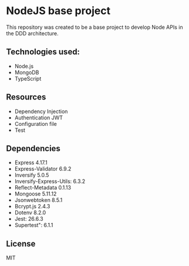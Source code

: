 # NodeJS base project

This repository was created to be a base project to develop Node APIs in the DDD architecture.

## Technologies used:
  - Node.js
  - MongoDB
  - TypeScript

## Resources
  - Dependency Injection
  - Authentication JWT
  - Configuration file
  - Test
 
## Dependencies
  - Express 4.17.1
  - Express-Validator 6.9.2
  - Inversify 5.0.5
  - Inversify-Express-Utils: 6.3.2
  - Reflect-Metadata 0.1.13
  - Mongoose 5.11.12
  - Jsonwebtoken 8.5.1
  - Bcrypt.js 2.4.3
  - Dotenv 8.2.0
  - Jest: 26.6.3
  - Supertest": 6.1.1
 
License
----

MIT

